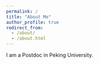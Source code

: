 ```yaml
---
permalink: /
title: "About Me"
author_profile: true
redirect_from: 
  - /about/
  - /about.html
---
```


I am a Postdoc in Peking University.
